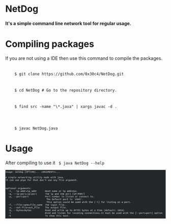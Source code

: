 # NetDog

<h4>It's a simple command line network tool for regular usage.</h4>

# Compiling packages
If you are not using a IDE then use this command to compile the packages.<br>

<code>
	$ git clone https://github.com/0x30c4/NetDog.git
</code>
<br>
<code>
	$ cd NetDog # Go to the repository directory.
</code>
<br>
<code>
	$ find src -name "\*.java" | xargs javac -d .<br>
</code>
<br>
<code>
	$ javac NetDog.java
</code>

# Usage
After compiling to use it 
<code>
$ java NetDog --help
</code>


![netdog help menu](screenshot/help.png)
